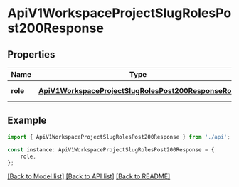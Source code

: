 # ApiV1WorkspaceProjectSlugRolesPost200Response


## Properties

Name | Type | Description | Notes
------------ | ------------- | ------------- | -------------
**role** | [**ApiV1WorkspaceProjectSlugRolesPost200ResponseRole**](ApiV1WorkspaceProjectSlugRolesPost200ResponseRole.md) |  | [default to undefined]

## Example

```typescript
import { ApiV1WorkspaceProjectSlugRolesPost200Response } from './api';

const instance: ApiV1WorkspaceProjectSlugRolesPost200Response = {
    role,
};
```

[[Back to Model list]](../README.md#documentation-for-models) [[Back to API list]](../README.md#documentation-for-api-endpoints) [[Back to README]](../README.md)
